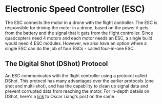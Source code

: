 # Electronic Speed Controller (ESC)

The ESC connects the motor in a drone with the flight controller. The ESC is responsible for driving the motor in a drone, based on the power it gets from the battery and the signal that it gets from the flight controller. Since quadcopters need 4 motors and each motor needs an ESC, a single build would need 4 ESC modules. However, we also have an option where a single ESC can do the job of four ESCs - called four-in-one ESC.

## The Digital Shot (DShot) Protocol

An ESC communicates with the flight controller using a protocol called DShot. This protocol has many advantages over the earlier protocols (one shot and multi-shot), and has the capability to clean up signal data and prevent corrupted data from reaching the motor. For in-depth details on DShot, here's a [link](https://oscarliang.com/dshot/) to Oscar Liang's post on the same.
